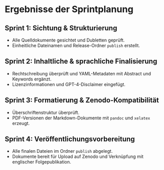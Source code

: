 # Ergebnisse der Sprintplanung

## Sprint 1: Sichtung & Strukturierung
- Alle Quelldokumente gesichtet und Dubletten geprüft.
- Einheitliche Dateinamen und Release-Ordner `publish` erstellt.

## Sprint 2: Inhaltliche & sprachliche Finalisierung
- Rechtschreibung überprüft und YAML-Metadaten mit Abstract und Keywords ergänzt.
- Lizenzinformationen und GPT-4-Disclaimer eingefügt.

## Sprint 3: Formatierung & Zenodo-Kompatibilität
- Überschriftenstruktur überprüft.
- PDF-Versionen der Markdown-Dokumente mit `pandoc` und `xelatex` erzeugt.

## Sprint 4: Veröffentlichungsvorbereitung
- Alle finalen Dateien im Ordner `publish` abgelegt.
- Dokumente bereit für Upload auf Zenodo und Verknüpfung mit englischer Folgepublikation.
